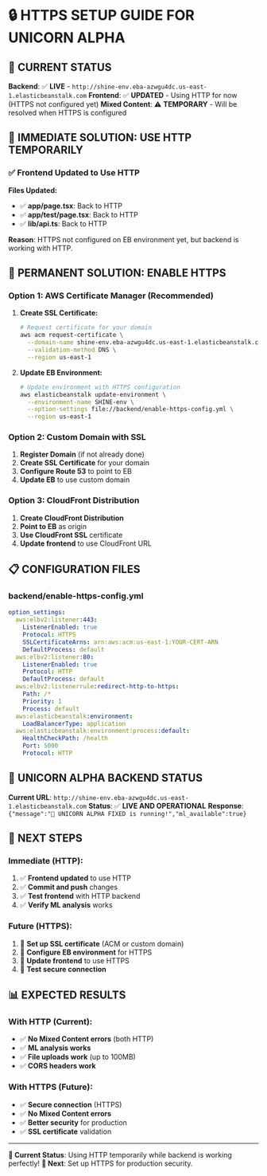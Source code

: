 # 🔒 HTTPS SETUP GUIDE FOR UNICORN ALPHA

## 🚨 **CURRENT STATUS**

**Backend**: ✅ **LIVE** - `http://shine-env.eba-azwgu4dc.us-east-1.elasticbeanstalk.com`
**Frontend**: ✅ **UPDATED** - Using HTTP for now (HTTPS not configured yet)
**Mixed Content**: ⚠️ **TEMPORARY** - Will be resolved when HTTPS is configured

## 🎯 **IMMEDIATE SOLUTION: USE HTTP TEMPORARILY**

### **✅ Frontend Updated to Use HTTP**

**Files Updated:**
- ✅ **app/page.tsx**: Back to HTTP
- ✅ **app/test/page.tsx**: Back to HTTP  
- ✅ **lib/api.ts**: Back to HTTP

**Reason**: HTTPS not configured on EB environment yet, but backend is working with HTTP.

## 🔧 **PERMANENT SOLUTION: ENABLE HTTPS**

### **Option 1: AWS Certificate Manager (Recommended)**

1. **Create SSL Certificate:**
   ```bash
   # Request certificate for your domain
   aws acm request-certificate \
     --domain-name shine-env.eba-azwgu4dc.us-east-1.elasticbeanstalk.com \
     --validation-method DNS \
     --region us-east-1
   ```

2. **Update EB Environment:**
   ```bash
   # Update environment with HTTPS configuration
   aws elasticbeanstalk update-environment \
     --environment-name SHINE-env \
     --option-settings file://backend/enable-https-config.yml \
     --region us-east-1
   ```

### **Option 2: Custom Domain with SSL**

1. **Register Domain** (if not already done)
2. **Create SSL Certificate** for your domain
3. **Configure Route 53** to point to EB
4. **Update EB** to use custom domain

### **Option 3: CloudFront Distribution**

1. **Create CloudFront Distribution**
2. **Point to EB** as origin
3. **Use CloudFront SSL** certificate
4. **Update frontend** to use CloudFront URL

## 📋 **CONFIGURATION FILES**

### **backend/enable-https-config.yml**
```yaml
option_settings:
  aws:elbv2:listener:443:
    ListenerEnabled: true
    Protocol: HTTPS
    SSLCertificateArns: arn:aws:acm:us-east-1:YOUR-CERT-ARN
    DefaultProcess: default
  aws:elbv2:listener:80:
    ListenerEnabled: true
    Protocol: HTTP
    DefaultProcess: default
  aws:elbv2:listenerrule:redirect-http-to-https:
    Path: /*
    Priority: 1
    Process: default
  aws:elasticbeanstalk:environment:
    LoadBalancerType: application
  aws:elasticbeanstalk:environment:process:default:
    HealthCheckPath: /health
    Port: 5000
    Protocol: HTTP
```

## 🦄 **UNICORN ALPHA BACKEND STATUS**

**Current URL**: `http://shine-env.eba-azwgu4dc.us-east-1.elasticbeanstalk.com`
**Status**: ✅ **LIVE AND OPERATIONAL**
**Response**: `{"message":"🦄 UNICORN ALPHA FIXED is running!","ml_available":true}`

## 🎯 **NEXT STEPS**

### **Immediate (HTTP):**
1. ✅ **Frontend updated** to use HTTP
2. ✅ **Commit and push** changes
3. ✅ **Test frontend** with HTTP backend
4. ✅ **Verify ML analysis** works

### **Future (HTTPS):**
1. 🔄 **Set up SSL certificate** (ACM or custom domain)
2. 🔄 **Configure EB environment** for HTTPS
3. 🔄 **Update frontend** to use HTTPS
4. 🔄 **Test secure connection**

## 📊 **EXPECTED RESULTS**

### **With HTTP (Current):**
- ✅ **No Mixed Content errors** (both HTTP)
- ✅ **ML analysis works** 
- ✅ **File uploads work** (up to 100MB)
- ✅ **CORS headers work**

### **With HTTPS (Future):**
- ✅ **Secure connection** (HTTPS)
- ✅ **No Mixed Content errors**
- ✅ **Better security** for production
- ✅ **SSL certificate** validation

---

**🎯 Current Status**: Using HTTP temporarily while backend is working perfectly!
**🚀 Next**: Set up HTTPS for production security. 